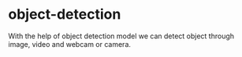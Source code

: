 # object-detection
With the help of object detection model we can detect object through image, video and webcam or camera. 
